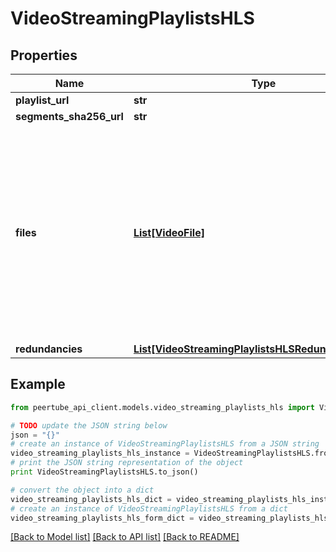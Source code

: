 # VideoStreamingPlaylistsHLS


## Properties
Name | Type | Description | Notes
------------ | ------------- | ------------- | -------------
**playlist_url** | **str** |  | [optional] 
**segments_sha256_url** | **str** |  | [optional] 
**files** | [**List[VideoFile]**](VideoFile.md) | Video files associated to this playlist.  The difference with the root &#x60;files&#x60; property is that these files are fragmented, so they can be used in this streaming playlist (HLS, etc.)  | [optional] 
**redundancies** | [**List[VideoStreamingPlaylistsHLSRedundanciesInner]**](VideoStreamingPlaylistsHLSRedundanciesInner.md) |  | [optional] 

## Example

```python
from peertube_api_client.models.video_streaming_playlists_hls import VideoStreamingPlaylistsHLS

# TODO update the JSON string below
json = "{}"
# create an instance of VideoStreamingPlaylistsHLS from a JSON string
video_streaming_playlists_hls_instance = VideoStreamingPlaylistsHLS.from_json(json)
# print the JSON string representation of the object
print VideoStreamingPlaylistsHLS.to_json()

# convert the object into a dict
video_streaming_playlists_hls_dict = video_streaming_playlists_hls_instance.to_dict()
# create an instance of VideoStreamingPlaylistsHLS from a dict
video_streaming_playlists_hls_form_dict = video_streaming_playlists_hls.from_dict(video_streaming_playlists_hls_dict)
```
[[Back to Model list]](../README.md#documentation-for-models) [[Back to API list]](../README.md#documentation-for-api-endpoints) [[Back to README]](../README.md)


